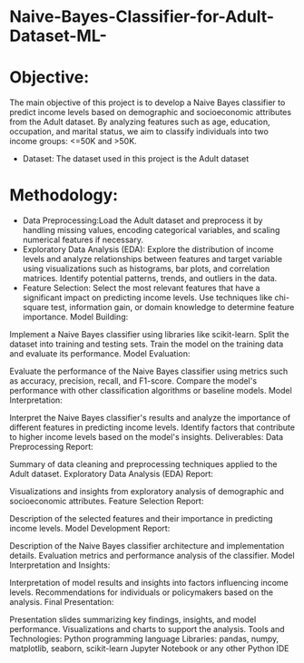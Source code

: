 # Naive-Bayes-Classifier-for-Adult-Dataset-ML-

# Objective:
The main objective of this project is to develop a Naive Bayes classifier to predict income levels based on demographic and socioeconomic attributes from the Adult dataset. By analyzing features such as age, education, occupation, and marital status, we aim to classify individuals into two income groups: <=50K and >50K.

* Dataset: The dataset used in this project is the Adult dataset

# Methodology:
* Data Preprocessing:Load the Adult dataset and preprocess it by handling missing values, encoding categorical variables, and scaling numerical features if necessary.
* Exploratory Data Analysis (EDA): Explore the distribution of income levels and analyze relationships between features and target variable using visualizations such as 
                                   histograms, bar plots, and correlation matrices.
                                   Identify potential patterns, trends, and outliers in the data.
* Feature Selection: Select the most relevant features that have a significant impact on predicting income levels.
                     Use techniques like chi-square test, information gain, or domain knowledge to determine feature importance.
Model Building:

Implement a Naive Bayes classifier using libraries like scikit-learn.
Split the dataset into training and testing sets.
Train the model on the training data and evaluate its performance.
Model Evaluation:

Evaluate the performance of the Naive Bayes classifier using metrics such as accuracy, precision, recall, and F1-score.
Compare the model's performance with other classification algorithms or baseline models.
Model Interpretation:

Interpret the Naive Bayes classifier's results and analyze the importance of different features in predicting income levels.
Identify factors that contribute to higher income levels based on the model's insights.
Deliverables:
Data Preprocessing Report:

Summary of data cleaning and preprocessing techniques applied to the Adult dataset.
Exploratory Data Analysis (EDA) Report:

Visualizations and insights from exploratory analysis of demographic and socioeconomic attributes.
Feature Selection Report:

Description of the selected features and their importance in predicting income levels.
Model Development Report:

Description of the Naive Bayes classifier architecture and implementation details.
Evaluation metrics and performance analysis of the classifier.
Model Interpretation and Insights:

Interpretation of model results and insights into factors influencing income levels.
Recommendations for individuals or policymakers based on the analysis.
Final Presentation:

Presentation slides summarizing key findings, insights, and model performance.
Visualizations and charts to support the analysis.
Tools and Technologies:
Python programming language
Libraries: pandas, numpy, matplotlib, seaborn, scikit-learn
Jupyter Notebook or any other Python IDE
